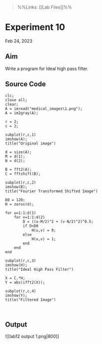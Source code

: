 >%%Links: [[Lab Files]]%%

# Experiment 10
Feb 24, 2023

## Aim
Write a program for Ideal high pass filter.

## Source Code
```
clc;
close all;
clear;
A = imread("medical_images\1.png");
A = im2gray(A);

r = 2;
c = 2;

subplot(r,c,1)
imshow(A);
title("Original image")

d = size(A);
M = d(1);
N = d(2);

B = fft2(A);
C = fftshift(B);

subplot(r,c,2)
imshow(B);
title("Fourier Transformed Shifted Image")

D0 = 120;
H = zeros(d);

for u=1:1:d(1)
    for v=1:1:d(2)
        D = ((u-M/2)^2 + (v-N/2)^2)^0.5;
        if D<D0
            H(u,v) = 0;
        else
            H(u,v) = 1;
        end
    end
end

subplot(r,c,3)
imshow(H);
title("Ideal High Pass Filter")

X = C.*H;
Y = abs(ifft2(X));

subplot(r,c,4)
imshow(Y);
title("Filtered Image")
```
<div style="page-break-after: always; visibility: hidden">
\pagebreak
</div>

## Output
![[lab12 output 1.png|800]]